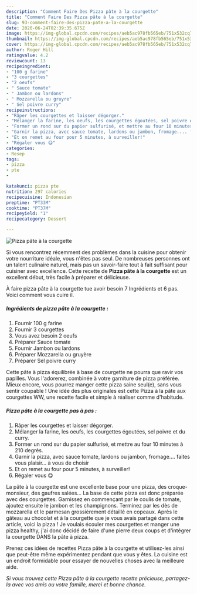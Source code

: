 ```yaml
---
description: "Comment Faire Des Pizza pâte à la courgette"
title: "Comment Faire Des Pizza pâte à la courgette"
slug: 93-comment-faire-des-pizza-pate-a-la-courgette
date: 2020-06-24T02:39:35.675Z
image: https://img-global.cpcdn.com/recipes/aeb5ac978fb565eb/751x532cq70/pizza-pate-a-la-courgette-photo-principale-de-la-recette.jpg
thumbnail: https://img-global.cpcdn.com/recipes/aeb5ac978fb565eb/751x532cq70/pizza-pate-a-la-courgette-photo-principale-de-la-recette.jpg
cover: https://img-global.cpcdn.com/recipes/aeb5ac978fb565eb/751x532cq70/pizza-pate-a-la-courgette-photo-principale-de-la-recette.jpg
author: Roger Hill
ratingvalue: 4.2
reviewcount: 13
recipeingredient:
- "100 g farine"
- "3 courgettes"
- "2 oeufs"
- " Sauce tomate"
- " Jambon ou lardons"
- " Mozzarella ou gruyre"
- " Sel poivre curry"
recipeinstructions:
- "Râper les courgettes et laisser dégorger."
- "Mélanger la farine, les oeufs, les courgettes égoutées, sel poivre et du curry."
- "Former un rond sur du papier sulfurisé, et mettre au four 10 minutes à 210 degrés."
- "Garnir la pizza, avec sauce tomate, lardons ou jambon, fromage.... faites vous plaisir... à vous de choisir"
- "Et on remet au four pour 5 minutes, à surveiller!"
- "Régaler vous 😋"
categories:
- Resep
tags:
- pizza
- pte
- 

katakunci: pizza pte  
nutrition: 297 calories
recipecuisine: Indonesian
preptime: "PT33M"
cooktime: "PT37M"
recipeyield: "1"
recipecategory: Dessert

---
```



![Pizza pâte à la courgette](https://img-global.cpcdn.com/recipes/aeb5ac978fb565eb/751x532cq70/pizza-pate-a-la-courgette-photo-principale-de-la-recette.jpg)

Si vous rencontrez récemment des problèmes dans la cuisine pour obtenir votre nourriture idéale, vous n'êtes pas seul. De nombreuses personnes ont un talent culinaire naturel, mais pas un savoir-faire tout à fait suffisant pour cuisiner avec excellence. Cette recette de <strong> Pizza pâte à la courgette </strong> est un excellent début, très facile à préparer et délicieuse.

<!--inarticleads1-->

À faire pizza pâte à la courgette tue avoir besoin 7 Ingrédients et 6 pas. Voici comment vous cuire il.

##### Ingrédients de pizza pâte à la courgette :

1. Fournir 100 g farine
1. Fournir 3 courgettes
1. Vous avez besoin 2 oeufs
1. Préparer  Sauce tomate
1. Fournir  Jambon ou lardons
1. Préparer  Mozzarella ou gruyère
1. Préparer  Sel poivre curry


Cette pâte à pizza équilibrée à base de courgette ne pourra que ravir vos papilles. Vous l&#39;adorerez, combinée à votre garniture de pizza préférée. Mieux encore, vous pourrez manger cette pizza saine seul(e), sans vous sentir coupable ! Une idée des plus originales est cette Pizza à la pâte aux courgettes WW, une recette facile et simple à réaliser comme d&#39;habitude. 

<!--inarticleads2-->

##### Pizza pâte à la courgette pas à pas :

1. Râper les courgettes et laisser dégorger.
1. Mélanger la farine, les oeufs, les courgettes égoutées, sel poivre et du curry.
1. Former un rond sur du papier sulfurisé, et mettre au four 10 minutes à 210 degrés.
1. Garnir la pizza, avec sauce tomate, lardons ou jambon, fromage.... faites vous plaisir... à vous de choisir
1. Et on remet au four pour 5 minutes, à surveiller!
1. Régaler vous 😋


La pâte à la courgette est une excellente base pour une pizza, des croque-monsieur, des gaufres salées… La base de cette pizza est donc préparée avec des courgettes. Garnissez en commençant par le coulis de tomate, ajoutez ensuite le jambon et les champignons. Terminez par les dès de mozzarella et le parmesan grossièrement détaillé en copeaux. Après le gâteau au chocolat et à la courgette que je vous avais partagé dans cette article, voici la pizza ! Je voulais écouler mes courgettes et manger une pizza healthy, j&#39;ai donc décidé de faire d&#39;une pierre deux coups et d&#39;intégrer la courgette DANS la pâte à pizza. 

<!--inarticleads1-->

<p>
Prenez ces idées de recettes Pizza pâte à la courgette et utilisez-les ainsi que peut-être même expérimentez pendant que vous y êtes. La cuisine est un endroit formidable pour essayer de nouvelles choses avec la meilleure aide.
</p>

<p>
<i>Si vous trouvez cette Pizza pâte à la courgette recette précieuse, partagez-la avec vos amis ou votre famille, merci et bonne chance.</i>
</p>
